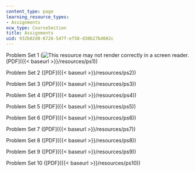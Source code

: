 ```yaml
---
content_type: page
learning_resource_types:
- Assignments
ocw_type: CourseSection
title: Assignments
uid: 932b82d8-6726-547f-ef58-d30b27bd602c
---
```


Problem Set 1 (![This resource may not render correctly in a screen reader.](/images/inacessible.gif)[PDF]({{< baseurl >}}/resources/ps1))

Problem Set 2 ([PDF]({{< baseurl >}}/resources/ps2))

Problem Set 3 ([PDF]({{< baseurl >}}/resources/ps3))

Problem Set 4 ([PDF]({{< baseurl >}}/resources/ps4))

Problem Set 5 ([PDF]({{< baseurl >}}/resources/ps5))

Problem Set 6 ([PDF]({{< baseurl >}}/resources/ps6))

Problem Set 7 ([PDF]({{< baseurl >}}/resources/ps7))

Problem Set 8 ([PDF]({{< baseurl >}}/resources/ps8))

Problem Set 9 ([PDF]({{< baseurl >}}/resources/ps9))

Problem Set 10 ([PDF]({{< baseurl >}}/resources/ps10))